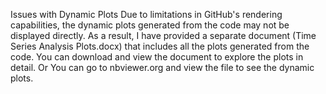 Issues with Dynamic Plots
Due to limitations in GitHub's rendering capabilities, the dynamic plots generated from the code may not be displayed directly. As a result, I have provided a separate document (Time Series Analysis Plots.docx) that includes all the plots generated from the code. You can download and view the document to explore the plots in detail.
Or You can go to nbviewer.org and view the file to see the dynamic plots.
